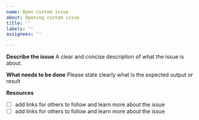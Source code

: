 ```yaml
---
name: Open custom issue
about: Opening custom issue
title: ''
labels: ''
assignees: ''

---
```


**Describe the issue**
A clear and concise description of what the issue is about.

**What needs to be done**
Please state clearly what is the expected output or result

**Resources**
- [ ] add links for others to follow and learn more about the issue
- [ ] add links for others to follow and learn more about the issue
